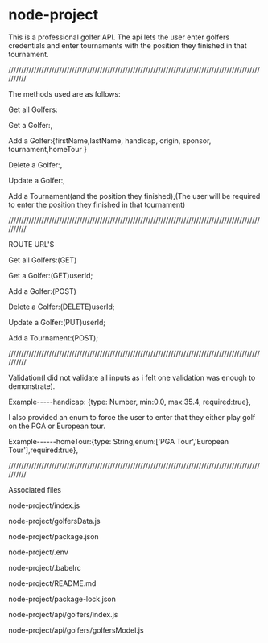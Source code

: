 # node-project

This is a professional golfer API. The api lets the user enter golfers credentials and enter tournaments with the position they finished in that tournament. 

//////////////////////////////////////////////////////////////////////////////////////////////////////////

The methods used are as follows:

Get all Golfers:

Get a Golfer:,

Add a Golfer:{firstName,lastName, handicap, origin, sponsor, tournament,homeTour }

Delete a Golfer:,

Update a Golfer:,

Add a Tournament(and the position they finished),(The user will be required to enter the position they finished in that tournament)


//////////////////////////////////////////////////////////////////////////////////////////////////////////

ROUTE URL'S

Get all Golfers:(GET)

Get a Golfer:(GET)userId;

Add a Golfer:(POST)

Delete a Golfer:(DELETE)userId;

Update a Golfer:(PUT)userId;

Add a Tournament:(POST);

//////////////////////////////////////////////////////////////////////////////////////////////////////////

Validation(I did not validate all inputs as i felt one validation was enough to demonstrate).

  Example-----handicap: {type: Number, min:0.0, max:35.4, required:true},

I also provided an enum to force the user to enter that they either play golf on the PGA or European tour.

 Example------homeTour:{type: String,enum:['PGA Tour','European Tour'],required:true},


//////////////////////////////////////////////////////////////////////////////////////////////////////////

Associated files

node-project/index.js

node-project/golfersData.js

node-project/package.json

node-project/.env

node-project/.babelrc

node-project/README.md

node-project/package-lock.json





node-project/api/golfers/index.js

node-project/api/golfers/golfersModel.js





